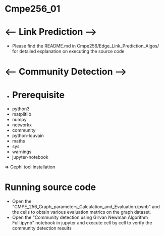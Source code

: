 # Cmpe256_01

# <-- Link Prediction -->

* Please find the README.md in Cmpe256/Edge_Link_Prediction_Algos/ for detailed explanation on executing the source code

# <-- Community Detection -->

* # Prerequisite
* python3
* matplitlib
* numpy
* networkx
* community
* python-louvain
* maths
* sys
* warnings
* jupyter-notebook

 => Gephi tool installation


# Running source code

* Open the "CMPE_256_Graph_parameters_Calculation_and_Evaluation.ipynb" and the cells to obtain various evaluation metrics on the graph dataset.
* Open the "Community detection using Girvan Newman Algorithm Full.ipynb" notebook in jupyter and execute cell by cell to verify the community detection results

